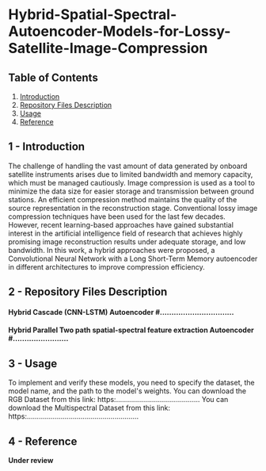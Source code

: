 # Hybrid-Spatial-Spectral-Autoencoder-Models-for-Lossy-Satellite-Image-Compression

## Table of Contents

1. [Introduction](#introduction)
2. [Repository Files Description](#repository-files-description)
3. [Usage](#usage)
4. [Reference](#Reference)
   
## 1 - Introduction

The challenge of handling the vast amount of data generated by onboard satellite instruments arises due to limited bandwidth and memory capacity, which must be managed cautiously. Image compression is used as a tool to minimize the data size for easier storage and transmission between ground stations. An efficient compression method maintains the quality of the source representation in the reconstruction stage. 
Conventional lossy image compression techniques have been used for the last few decades. However, recent learning-based approaches have gained substantial interest in the artificial intelligence field of research that achieves highly promising image reconstruction results under adequate storage, and low bandwidth. 
In this work, a hybrid approaches were proposed, a Convolutional Neural Network with a Long Short-Term Memory autoencoder in different architectures to improve compression efficiency.

## 2 - Repository Files Description

#### Hybrid Cascade (CNN-LSTM) Autoencoder #................................
#### Hybrid Parallel Two path spatial-spectral feature extraction Autoencoder #........................


## 3 - Usage
To implement and verify these models, you need to specify the dataset, the model name, and the path to the model's weights.
You can download the RGB Dataset from this link: 
https:..........................................
You can download the Multispectral Dataset from this link:
https:........................................................


## 4 - Reference
**Under review**
```

